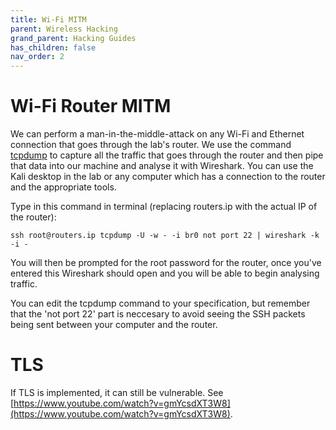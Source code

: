 ```yaml
---
title: Wi-Fi MITM
parent: Wireless Hacking
grand_parent: Hacking Guides
has_children: false
nav_order: 2
---
```


# Wi-Fi Router MITM

We can perform a man-in-the-middle-attack on any Wi-Fi and Ethernet connection that goes through the lab's router. We use the command [tcpdump](https://www.tcpdump.org) to capture all the traffic that goes through the router and then pipe that data into our machine and analyse it with Wireshark. You can use the Kali desktop in the lab or any computer which has a connection to the router and the appropriate tools.

Type in this command in terminal (replacing routers.ip with the actual IP of the router):

`ssh root@routers.ip tcpdump -U -w - -i br0 not port 22 | wireshark -k -i -`

You will then be prompted for the root password for the router, once you've entered this Wireshark should open and you will be able to begin analysing traffic.

You can edit the tcpdump command to your specification, but remember that the 'not port 22' part is neccesary to avoid seeing the SSH packets being sent between your computer and the router.

# TLS

If TLS is implemented, it can still be vulnerable. See [https://www.youtube.com/watch?v=gmYcsdXT3W8](https://www.youtube.com/watch?v=gmYcsdXT3W8).
